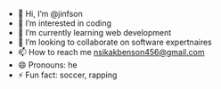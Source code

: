 - 👋 Hi, I’m @jinfson
- 👀 I’m interested in coding
- 🌱 I’m currently learning web development
- 💞️ I’m looking to collaborate on software expertnaires
- 📫 How to reach me nsikakbenson456@gmail.com
- 😄 Pronouns: he
- ⚡ Fun fact: soccer, rapping

<!---
jinfson/jinfson is a ✨ special ✨ repository because its `README.md` (this file) appears on your GitHub profile.
You can click the Preview link to take a look at your changes.
--->
